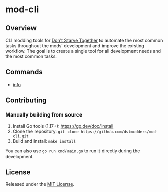 # mod-cli

## Overview

CLI modding tools for [Don't Starve Together][] to automate the most common
tasks throughout the mods' development and improve the existing workflow. The
goal is to create a single tool for all development needs and the most common
tasks.

## Commands

- [info](./readme/info.md)

## Contributing

### Manually building from source

1. Install Go tools (1.17+): https://go.dev/doc/install
2. Clone the repository: `git clone https://github.com/dstmodders/mod-cli.git`
3. Build and install: `make install`

You can also use `go run cmd/main.go` to run it directly during the development.

## License

Released under the [MIT License](https://opensource.org/licenses/MIT).

[don't starve together]: https://www.klei.com/games/dont-starve-together
